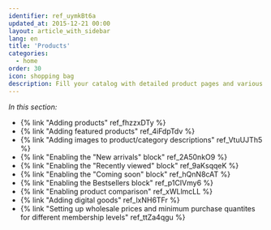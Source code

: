 ```yaml
---
identifier: ref_uymkBt6a
updated_at: 2015-12-21 00:00
layout: article_with_sidebar
lang: en
title: 'Products'
categories:
  - home
order: 30
icon: shopping bag
description: Fill your catalog with detailed product pages and various promotional blocks
---
```



_In this section:_

*   {% link "Adding products" ref_fhzzxDTy %}
*   {% link "Adding featured products" ref_4iFdpTdv %}
*   {% link "Adding images to product/category descriptions" ref_VtuUJTh5 %}
*   {% link "Enabling the "New arrivals" block" ref_2A50nkO9 %}
*   {% link "Enabling the "Recently viewed" block" ref_9aKsqqeK %}
*   {% link "Enabling the "Coming soon" block" ref_hQnN8cAT %}
*   {% link "Enabling the Bestsellers block" ref_p1CIVmy6 %}
*   {% link "Enabling product comparison" ref_xWLlmcLL %}
*   {% link "Adding digital goods" ref_lxNH6TFr %}
*   {% link "Setting up wholesale prices and minimum purchase quantites for different membership levels" ref_ttZa4qgu %}